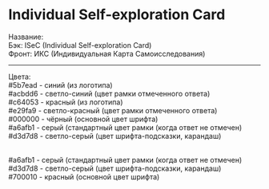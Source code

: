# Individual Self-exploration Card


Название:
<br/>  Бэк: ISeC (Individual Self-exploration Card)
<br/>  Фронт: ИКС (Индивидуальная Карта Самоисследования)

__________________

Цвета:
<br/>  #5b7ead - синий (из логотипа)
<br/>  #acbdd6 - светло-синий (цвет рамки отмеченного ответа)
<br/>  #c64053 - красный (из логотипа)
<br/>  #e29fa9 - светло-красный (цвет рамки отмеченного ответа)
<br/>  #000000 - чёрный (основной цвет шрифта)
<br/>  #a6afb1 - серый  (стандартный цвет рамки (когда ответ не отмечен)
<br/>  #d3d7d8 - светло-серый (цвет шрифта-подсказки, карандаш)

<br/>  #a6afb1 - серый  (стандартный цвет рамки (когда ответ не отмечен)
<br/>  #d3d7d8 - светло-серый (цвет шрифта-подсказки, карандаш) 
<br/>  #700010 - красный (основной цвет шрифта)

